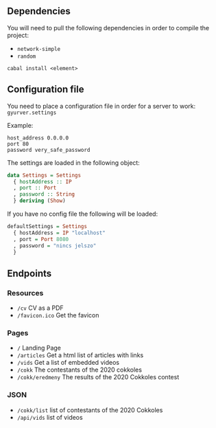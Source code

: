 ## Dependencies

You will need to pull the following dependencies in order to compile the project:
- `network-simple`
- `random`

`cabal install <element>`

## Configuration file

You need to place a configuration file in order for a server to work: `gyurver.settings`

Example:
```
host_address 0.0.0.0
port 80
password very_safe_password
```

The settings are loaded in the following object:
```haskell
data Settings = Settings
  { hostAddress :: IP
  , port :: Port
  , password :: String
  } deriving (Show)
```

If you have no config file the following will be loaded:
```haskell
defaultSettings = Settings
  { hostAddress = IP "localhost"
  , port = Port 8080
  , password = "nincs jelszo"
  }
```
## Endpoints

### Resources
- `/cv` CV as a PDF
- `/favicon.ico` Get the favicon

### Pages
- `/` Landing Page
- `/articles` Get a html list of articles with links
- `/vids` Get a list of embedded videos
- `/cokk` The contestants of the 2020 cokkoles
- `/cokk/eredmeny` The results of the 2020 Cokkoles contest

### JSON
- `/cokk/list` list of contestants of the 2020 Cokkoles
- `/api/vids` list of videos

